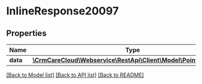 # InlineResponse20097

## Properties
Name | Type | Description | Notes
------------ | ------------- | ------------- | -------------
**data** | [**\CrmCareCloud\Webservice\RestApi\Client\Model\PointReservation**](PointReservation.md) |  | [optional] 

[[Back to Model list]](../../README.md#documentation-for-models) [[Back to API list]](../../README.md#documentation-for-api-endpoints) [[Back to README]](../../README.md)


